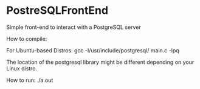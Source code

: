 # PostreSQLFrontEnd
Simple front-end to interact with a PostgreSQL server

How to compile:

For Ubuntu-based Distros:
gcc -I/usr/include/postgresql/ main.c -lpq

The location of the postgresql library might be different depending on 
your Linux distro.

How to run:
./a.out
